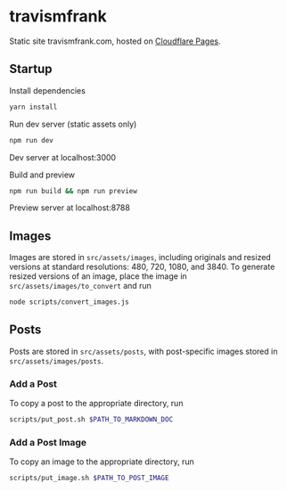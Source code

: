 # travismfrank
Static site travismfrank.com, hosted on [Cloudflare Pages](https://developers.cloudflare.com/pages/).

## Startup
Install dependencies

```zsh
yarn install
```

Run dev server (static assets only)

```zsh
npm run dev
```

Dev server at localhost:3000

Build and preview

```zsh
npm run build && npm run preview
```

Preview server at localhost:8788

## Images
Images are stored in `src/assets/images`, including originals and resized versions at standard resolutions: 480, 720, 1080, and 3840.  To generate resized versions of an image, place the image in `src/assets/images/to_convert` and run

```zsh
node scripts/convert_images.js
```

## Posts
Posts are stored in `src/assets/posts`, with post-specific images stored in `src/assets/images/posts`.

### Add a Post
To copy a post to the appropriate directory, run

```zsh
scripts/put_post.sh $PATH_TO_MARKDOWN_DOC
```

### Add a Post Image
To copy an image to the appropriate directory, run

```zsh
scripts/put_image.sh $PATH_TO_POST_IMAGE
```
